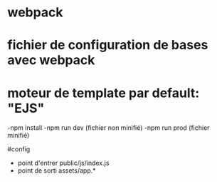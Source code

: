 # webpack
# fichier de configuration de bases avec webpack
# moteur de template par default: "EJS"

-npm install
-npm run dev (fichier non minifié)
-npm run prod (fichier minifié)
  
#config

- point d'entrer public/js/index.js
- point de sorti assets/app.*
